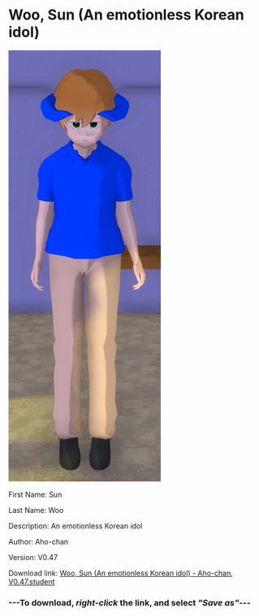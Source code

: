 # Woo, Sun (An emotionless Korean idol)

<img src="https://raw.githubusercontent.com/Arbiter1223/Daigaku-Gurashi-Custom-Students/master/Students/Files/Woo%2C%20Sun%20(An%20emotionless%20Korean%20idol).png" title="Woo, Sun (An emotionless Korean idol) - Aho-chan, V0.47">

First Name: Sun

Last Name: Woo

Description: An emotionless Korean idol

Author: Aho-chan

Version: V0.47

Download link: <a href="https://raw.githubusercontent.com/Arbiter1223/Daigaku-Gurashi-Custom-Students/master/Students/Files/Woo%2C%20Sun%20(An%20emotionless%20Korean%20idol)%20-%20Aho-chan%2C%20V0.47.student">Woo, Sun (An emotionless Korean idol) - Aho-chan, V0.47.student</a>

### ---**To download, _right-click_ the link, and select _"Save as"_**---

